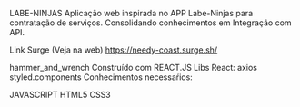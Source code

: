 LABE-NINJAS
Aplicação web inspirada no APP Labe-Ninjas para contratação de serviços.
Consolidando conhecimentos em Integração com API.

Link Surge (Veja na web)
https://needy-coast.surge.sh/


hammer_and_wrench Construído com
REACT.JS
Libs React:
axios
styled.components
Conhecimentos necessaŕios:

JAVASCRIPT
HTML5
CSS3



